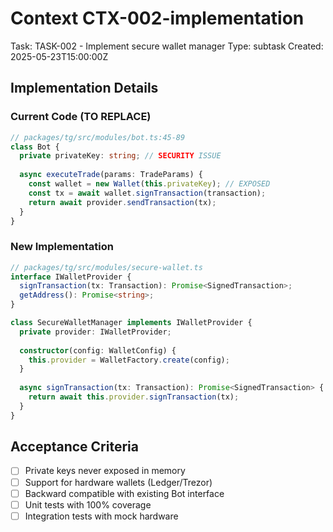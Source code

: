 # Context CTX-002-implementation
Task: TASK-002 - Implement secure wallet manager
Type: subtask
Created: 2025-05-23T15:00:00Z

## Implementation Details

### Current Code (TO REPLACE)
```typescript
// packages/tg/src/modules/bot.ts:45-89
class Bot {
  private privateKey: string; // SECURITY ISSUE
  
  async executeTrade(params: TradeParams) {
    const wallet = new Wallet(this.privateKey); // EXPOSED
    const tx = await wallet.signTransaction(transaction);
    return await provider.sendTransaction(tx);
  }
}
```

### New Implementation
```typescript
// packages/tg/src/modules/secure-wallet.ts
interface IWalletProvider {
  signTransaction(tx: Transaction): Promise<SignedTransaction>;
  getAddress(): Promise<string>;
}

class SecureWalletManager implements IWalletProvider {
  private provider: IWalletProvider;
  
  constructor(config: WalletConfig) {
    this.provider = WalletFactory.create(config);
  }
  
  async signTransaction(tx: Transaction): Promise<SignedTransaction> {
    return await this.provider.signTransaction(tx);
  }
}
```

## Acceptance Criteria
- [ ] Private keys never exposed in memory
- [ ] Support for hardware wallets (Ledger/Trezor)
- [ ] Backward compatible with existing Bot interface
- [ ] Unit tests with 100% coverage
- [ ] Integration tests with mock hardware